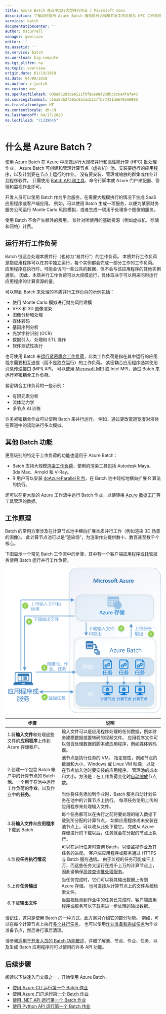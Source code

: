 ```yaml
---
title: Azure Batch 在云中运行大型并行作业 | Microsoft Docs
description: 了解如何使用 Azure Batch 服务执行大规模并发工作负荷与 HPC 工作负荷
services: batch
documentationcenter: ''
author: mscurrell
manager: gwallace
editor: ''
ms.assetid: ''
ms.service: batch
ms.workload: big-compute
ms.tgt_pltfrm: na
ms.topic: overview
origin.date: 01/19/2018
ms.date: 04/09/2018
ms.author: v-junlch
ms.custom: mvc
ms.openlocfilehash: 00bad5203096521fbfa8e98d93dbc8c6a4fafa43
ms.sourcegitcommit: c1ba5a62f30ac0a3acb337fb77431de6493e6096
ms.translationtype: HT
ms.contentlocale: zh-CN
ms.lasthandoff: 04/17/2020
ms.locfileid: "71329645"
---
```

# <a name="what-is-azure-batch"></a>什么是 Azure Batch？

使用 Azure Batch 在 Azure 中高效运行大规模并行和高性能计算 (HPC) 批处理作业。 Azure Batch 可创建和管理计算节点（虚拟机）池、安装要运行的应用程序，以及计划要在节点上运行的作业。 没有要安装、管理或缩放的群集或作业计划程序软件。 只需使用 [Batch API 和工具](batch-apis-tools.md)、命令行脚本或 Azure 门户来配置、管理和监视作业即可。 

开发人员可以使用 Batch 作为平台服务，在需要大规模执行的情况下生成 SaaS 应用程序或客户端应用。 例如，可以使用 Batch 生成一项服务，以便为某家财务服务公司运行 Monte Carlo 风险模拟，或者生成一项用于处理多个图像的服务。

使用 Batch 不会产生额外的费用。 仅针对所使用的基础资源（例如虚拟机、存储和网络）计费。

## <a name="run-parallel-workloads"></a>运行并行工作负荷
Batch 很适合处理本质并行（也称为“易并行”）的工作负荷。 本质并行工作负荷是指应用程序可以在其中独立运行，每个实例都会完成一部分工作的工作负荷。 应用程序在执行时，可能会访问一些公共的数据，但不会与该应用程序的其他实例通信。 因此，本质并行工作负荷可以大规模运行，具体取决于可以用来同时运行应用程序的计算资源的量。

可以带到 Batch 来处理的本质并行工作负荷的示例包括：

* 使用 Monte Carlo 模拟进行财务风险建模
* VFX 和 3D 图像渲染
* 图像分析和处理
* 媒体转码
* 基因序列分析
* 光学字符识别 (OCR)
* 数据引入、处理和 ETL 操作
* 软件测试性执行

也可使用 Batch 来[运行紧密耦合工作负荷](batch-mpi.md)，此类工作负荷是指在其中运行的应用程序需要相互通信（而不是独立运行）的工作负荷。 紧密耦合应用程序通常使用消息传递接口 (MPI) API。 可以使用 [Microsoft MPI](https://msdn.microsoft.com/library/bb524831(v=vs.85).aspx) 或 Intel MPI，通过 Batch 来运行紧密耦合工作负荷。 

紧密耦合工作负荷的一些示例：
* 有限元素分析
* 流体动力学
* 多节点 AI 训练

许多紧密耦合作业可以使用 Batch 来并行运行。 例如，通过更改管道宽度对液体在管道中的流动进行多次模拟。

## <a name="additional-batch-capabilities"></a>其他 Batch 功能

更高级别的特定于工作负荷的功能也适用于 Azure Batch：
* Batch 支持大规模[渲染工作负荷](batch-rendering-service.md)，使用的渲染工具包括 Autodesk Maya、3ds Max、Arnold 和 V-Ray。 
* R 用户可以安装 [doAzureParallel R 包](https://github.com/Azure/doAzureParallel)，在 Batch 池中轻松地横向扩展 R 算法的执行。

还可以在更大型的 Azure 工作流中运行 Batch 作业，以便转换 [Azure 数据工厂](../data-factory/transform-data-using-dotnet-custom-activity.md)等工具管理的数据。


## <a name="how-it-works"></a>工作原理
Batch 的常用方案涉及在计算节点池中横向扩展本质并行工作（例如渲染 3D 场景的图像）。 此计算节点池可以是“渲染场”，为渲染作业提供数十、数百甚至数千个核心。

下图显示一个常见 Batch 工作流中的步骤，其中有一个客户端应用程序或托管服务使用 Batch 运行并行工作负荷。

![Batch 解决方案演练](./media/batch-technical-overview/tech_overview_03.png)


|步骤  |说明  |
|---------|---------|
|1.将**输入文件**和处理这些文件的**应用程序**上传到 Azure 存储帐户。     |输入文件可以是应用程序处理的任何数据，例如财务建模数据或要转码的视频文件。 应用程序文件可以包含处理数据的脚本或应用程序，例如媒体转码器。|
|2.创建一个包含 Batch 帐户中的计算节点的 Batch **池**、一个用于在池中运行工作负荷的**作业**，以及作业中的**任务**。     | 池节点是执行任务的 VM。 指定属性，例如节点的数目和大小、Windows 或 Linux VM 映像，以及在节点加入池时要安装的应用程序。 管理池的成本和大小，方法是：在工作负荷变化时[自动缩放](batch-automatic-scaling.md)节点数。 <br/><br/>当你将任务添加到作业时，Batch 服务自动计划任务在池中的计算节点上执行。 每项任务使用上传的应用程序来处理输入文件。 |
|3.将**输入文件**和**应用程序**下载到 Batch     |每个任务都可以在执行之前将要处理的输入数据下载到所分配的计算节点。 如果应用程序尚未安装在池节点上，可以改从此处下载它。 完成从 Azure 存储进行的下载以后，任务就会在分配的节点上执行。|
|4.监视**任务执行情况**     |可以在运行任务时查询 Batch，以便监视作业及其任务的进度。 客户端应用程序或服务通过 HTTPS 与 Batch 服务通信。 由于监视的任务可能成千上万，而这些任务又运行在成千上万的计算节点上，因此请确保[高效查询批处理服务](batch-efficient-list-queries.md)。|
|5.上传**任务输出**     |当任务完成时，它们可以将其输出数据上传到 Azure 存储。 也可直接从计算节点上的文件系统检索文件。|
|6.下载**输出文件**     |当监视检测到作业中的任务已完成时，客户端应用程序或服务可以下载需进一步处理的输出数据。|




请记住，这只是使用 Batch 的一种方式，此方案只介绍它的部分功能。 例如，可以在每个计算节点上执行[多个并行任务](batch-parallel-node-tasks.md)。 也可以使用[作业准备和完成任务](batch-job-prep-release.md)为作业准备节点，然后进行事后清理。 

请参阅[适用于开发人员的 Batch 功能概述](batch-api-basics.md)，详细了解池、节点、作业、任务，以及生成 Batch 应用程序时可以使用的许多 API 功能。 

## <a name="next-steps"></a>后续步骤

阅读以下快速入门文章之一，开始使用 Azure Batch：
* [使用 Azure CLI 运行第一个 Batch 作业](quick-create-cli.md)
* [使用 Azure 门户运行第一个 Batch 作业](quick-create-portal.md)
* [使用 .NET API 运行第一个 Batch 作业](quick-run-dotnet.md)
* [使用 Python API 运行第一个 Batch 作业](quick-run-python.md)

